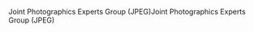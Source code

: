 <span data-ttu-id="c8146-101">Joint Photographics Experts Group (JPEG)</span><span class="sxs-lookup"><span data-stu-id="c8146-101">Joint Photographics Experts Group (JPEG)</span></span>